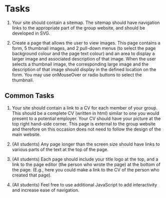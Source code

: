 # Tasks

1. Your site should contain a sitemap. The sitemap should have navigation links to
the appropriate part of the group website, and should be developed in SVG.

2. Create a page that allows the user to view images. This page contains a form, 5
thumbnail images, and 2 pull-down menus (to select the page background colour and the
page text colour) and an area to display a larger image and associated description of that
image. When the user selects a thumbnail image, the corresponding large image and the
description of that image should display in the defined location on the form. You may use
onMouseOver or radio buttons to select the thumbnail.

## Common Tasks

1. Your site should contain a link to a CV for each member of your group. This should be a complete CV (written in html) similar to one you would present to a potential employer. Your CV should have your picture at the top right hand-side corner. This page is external to the group website and therefore on this occasion
does not need to follow the design of the main website.

2.  (All students) Any page longer than the screen size should have links to various parts of the
text at the top of the page.

3. (All students) Each page should include your title logo at the top, and a link to the page
editor (the person who wrote the page) at the bottom of the page. (E.g., here you could
make a link to the CV of the person who created that page).

4. (All students) Feel free to use additional JavaScript to add interactivity and increase ease of
navigation.
